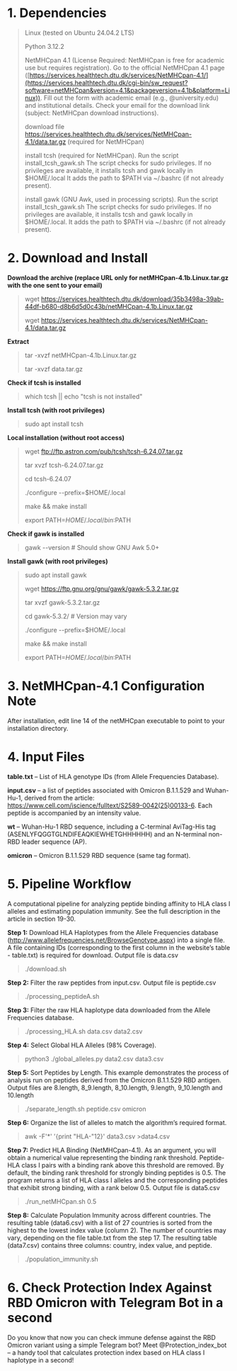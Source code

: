 # 1. Dependencies

>Linux (tested on Ubuntu 24.04.2 LTS)
>
>Python 3.12.2
>
>NetMHCpan 4.1 (License Required: NetMHCpan is free for academic use but requires registration). Go to the official NetMHCpan 4.1 page ([https://services.healthtech.dtu.dk/services/NetMHCpan-4.1/](https://services.healthtech.dtu.dk/cgi-bin/sw_request?software=netMHCpan&version=4.1&packageversion=4.1b&platform=Linux)). Fill out the form with academic email (e.g., @university.edu) and institutional details. Check your email for the download link (subject: NetMHCpan download instructions).
>
>download file https://services.healthtech.dtu.dk/services/NetMHCpan-4.1/data.tar.gz (required for NetMHCpan)
>
>install tcsh (required for NetMHCpan). Run the script install_tcsh_gawk.sh The script checks for sudo privileges. If no privileges are available, it installs tcsh and gawk locally in $HOME/.local It adds the path to $PATH via ~/.bashrc (if not already present).
>
>install gawk (GNU Awk, used in processing scripts). Run the script install_tcsh_gawk.sh The script checks for sudo privileges. If no privileges are available, it installs tcsh and gawk locally in $HOME/.local. It adds the path to $PATH via ~/.bashrc (if not already present).



# 2. Download and Install

**Download the archive (replace URL only for netMHCpan-4.1b.Linux.tar.gz with the one sent to your email)**
>wget https://services.healthtech.dtu.dk/download/35b3498a-39ab-44df-b680-d8b6d5d0c43b/netMHCpan-4.1b.Linux.tar.gz
>
>wget https://services.healthtech.dtu.dk/services/NetMHCpan-4.1/data.tar.gz

**Extract**
>tar -xvzf netMHCpan-4.1b.Linux.tar.gz
>
>tar -xvzf data.tar.gz

**Check if tcsh is installed**
>which tcsh || echo "tcsh is not installed"

**Install tcsh (with root privileges)**
>sudo apt install tcsh

**Local installation (without root access)**
>wget ftp://ftp.astron.com/pub/tcsh/tcsh-6.24.07.tar.gz
>
>tar xvzf tcsh-6.24.07.tar.gz
>
>cd tcsh-6.24.07
>
>./configure --prefix=$HOME/.local
>
>make && make install
>
>export PATH=$HOME/.local/bin:$PATH

**Check if gawk is installed**
>gawk --version  # Should show GNU Awk 5.0+

**Install gawk (with root privileges)**
>sudo apt install gawk
>
>wget https://ftp.gnu.org/gnu/gawk/gawk-5.3.2.tar.gz
>
>tar xvzf gawk-5.3.2.tar.gz
>
>cd gawk-5.3.2/  # Version may vary
>
>./configure --prefix=$HOME/.local
>
>make && make install
>
>export PATH=$HOME/.local/bin:$PATH



# 3. NetMHCpan-4.1 Configuration Note

After installation, edit line 14 of the netMHCpan executable to point to your installation directory.



# 4. Input Files

**table.txt** – List of HLA genotype IDs (from Allele Frequencies Database).

**input.csv** – a list of peptides associated with Omicron B.1.1.529 and Wuhan-Hu-1, derived from the article: https://www.cell.com/iscience/fulltext/S2589-0042(25)00133-6. Each peptide is accompanied by an intensity value.

**wt** – Wuhan-Hu-1 RBD sequence, including a C-terminal AviTag-His tag (ASENLYFQGGTGLNDIFEAQKIEWHETGHHHHHH) and an N-terminal non-RBD leader sequence (AP).

**omicron** – Omicron B.1.1.529 RBD sequence (same tag format).



# 5. Pipeline Workflow
A computational pipeline for analyzing peptide binding affinity to HLA class I alleles and estimating population immunity. See the full description in the article in section 19-30.

**Step 1:** Download HLA Haplotypes from the Allele Frequencies database (http://www.allelefrequencies.net/BrowseGenotype.aspx) into a single file. A file containing IDs (corresponding to the first column in the website’s table - table.txt) is required for download. Output file is data.csv

>./download.sh

**Step 2:** Filter the raw peptides from input.csv. Output file is peptide.csv

>./processing_peptideA.sh

**Step 3:** Filter the raw HLA haplotype data downloaded from the Allele Frequencies database.

>./processing_HLA.sh data.csv data2.csv

**Step 4:** Select Global HLA Alleles (98% Coverage).

>python3 ./global_alleles.py data2.csv data3.csv

**Step 5:** Sort Peptides by Length. This example demonstrates the process of analysis run on peptides derived from the Omicron B.1.1.529 RBD antigen. Output files are 8.length, 8_9.length, 8_10.length, 9.length, 9_10.length and 10.length

>./separate_length.sh peptide.csv omicron

**Step 6:** Organize the list of alleles to match the algorithm’s required format.
>awk -F'*' '{print "HLA-"$1$2}' data3.csv >data4.csv

**Step 7:** Predict HLA Binding (NetMHCpan-4.1). As an argument, you will obtain a numerical value representing the binding rank threshold. Peptide-HLA class I pairs with a binding rank above this threshold are removed. By default, the binding rank threshold for strongly binding peptides is 0.5. The program returns a list of HLA class I alleles and the corresponding peptides that exhibit strong binding, with a rank below 0.5. Output file is data5.csv 

>./run_netMHCpan.sh 0.5

**Step 8:** Calculate Population Immunity across different countries. The resulting table (data6.csv) with a list of 27 countries is sorted from the highest to the lowest index value (column 2). The number of countries may vary, depending on the file table.txt from the step 17. The resulting table (data7.csv) contains three columns: country, index value, and peptide.

>./population_immunity.sh


# 6. Check Protection Index Against RBD Omicron with Telegram Bot in a second

Do you know that now you can check immune defense against the RBD Omicron variant using a simple Telegram bot? Meet @Protection_index_bot – a handy tool that calculates protection index based on HLA class I haplotype in a second!
